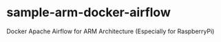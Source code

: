 # sample-arm-docker-airflow
Docker Apache Airflow for ARM Architecture (Especially for RaspberryPi)
